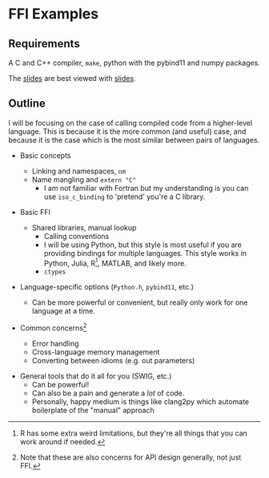 # FFI Examples

## Requirements

A C and C++ compiler, `make`, python with the pybind11 and numpy packages.

The [slides](./slides.md) are best viewed with [slides](https://github.com/maaslalani/slides).

## Outline

I will be focusing on the case of calling compiled code from a
higher-level language. This is because it is the more common (and useful) case,
and because it is the case which is the most similar between pairs of languages.


- Basic concepts
  - Linking and namespaces, `nm`
  - Name mangling and `extern "C"`
    - I am not familiar with Fortran but my understanding is
      you can use `iso_c_binding` to 'pretend' you're a C library.

- Basic FFI
  - Shared libraries, manual lookup
    - Calling conventions
    - I will be using Python, but this style is most
      useful if you are providing bindings for multiple
      languages.
      This style works in Python, Julia, R[^1], MATLAB, and likely more.
    - `ctypes`

[^1]: R has some extra weird limitations, but they're all things that you can work around if needed.

- Language-specific options (`Python.h`, `pybind11`, etc.)
  - Can be more powerful or convenient, but really only work for one language at a time.

- Common concerns[^2]
  - Error handling
  - Cross-language memory management
  - Converting between idioms (e.g. out parameters)

[^2]: Note that these are also concerns for API design generally, not just FFI.

- General tools that do it all for you (SWIG, etc.)
  - Can be powerful!
  - Can also be a pain and generate a _lot_ of code.
  - Personally, happy medium is things like clang2py which automate boilerplate of the "manual" approach
